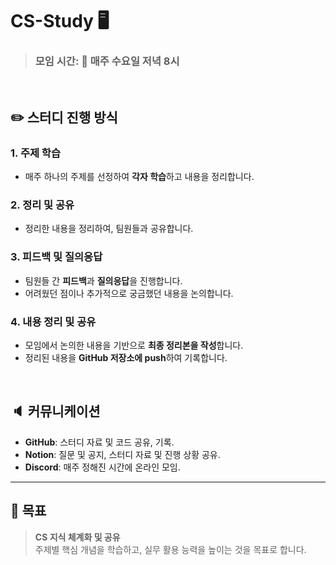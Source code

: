 # **CS-Study** 🖥️

> ### **모임 시간**: 📌 매주 **수요일 저녁 8시**

<br>

## ✏️ **스터디 진행 방식**

### 1. **주제 학습**
- 매주 하나의 주제를 선정하여 **각자 학습**하고 내용을 정리합니다.

### 2. **정리 및 공유**
- 정리한 내용을 정리하여, 팀원들과 공유합니다.

### 3. **피드백 및 질의응답**
- 팀원들 간 **피드백**과 **질의응답**을 진행합니다.
- 어려웠던 점이나 추가적으로 궁금했던 내용을 논의합니다.

### 4. **내용 정리 및 공유**
- 모임에서 논의한 내용을 기반으로 **최종 정리본을 작성**합니다.
- 정리된 내용을 **GitHub 저장소에 push**하여 기록합니다.

<br>

## 🔈 **커뮤니케이션**

- **GitHub**: 스터디 자료 및 코드 공유, 기록.
- **Notion**: 질문 및 공지, 스터디 자료 및 진행 상황 공유.
- **Discord**: 매주 정해진 시간에 온라인 모임.

---

## 👊 **목표**
> **CS 지식 체계화 및 공유**  
> 주제별 핵심 개념을 학습하고, 실무 활용 능력을 높이는 것을 목표로 합니다.

<br>
